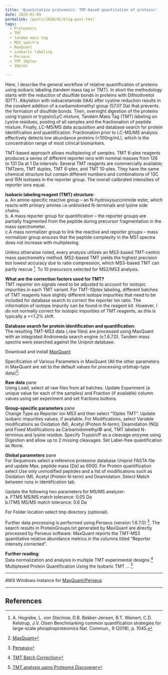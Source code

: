 ```yaml
---
title: 'Quantitative proteomics: TMT-based quantitation of proteins'
date: 2020-01-09
permalink: /posts/2020/01/blog-post-tmt/
tags:
  - Proteomics
  - TMT
  - tandem mass tag 
  - MS3 spectra
  - MaxQuant
  - isobaric labeling 
  - Perseus
  - TMT 10plex
  - 10plex

---
```

Here, I describe the general workflow of relative quantification of proteins using isobaric labeling (tandem mass tag or TMT). In short the methodology starts with the reduction of disulfide bonds in proteins with Dithiothreitol (DTT). Alkylation with iodoacetamide (IAA) after cystine reduction results in the covalent addition of a carbamidomethyl group (57.07 Da) that prevents the formation of disulfide bonds. Then, overnight digestion of the proteins using trypsin or trypsin/LyC mixture, Tandem Mass Tag (TMT) labeling on Lysine residues, pooling of all samples and the fractionation of peptide mixture. Finally, LC-MS/MS data acquisition and database search for protein identification and quantification. Fractionation prior to LC-MS/MS analysis effectively detects low abundance proteins (<100ng/mL), which is the concentration range of most clinical biomarkers.  

TMT-based approach allows multiplexing of samples. TMT 6-plex reagents produces a series of different reporter ions with nominal masses from 126 to 131 Da at 1 Da intervals. Several TMT reagents are commercially available; TMTzero, TMT duplex, TMT 6-plex, and TMT 10-plex. They have the same chemical structure but contain different numbers and combinations of 13C and 15N isotopes in the reporter group. The overall calibrated intensities of reporter ions equal.  

**Isobaric labeling reagent (TMT) structure**:  
a. An amine-specific reactive group – an N-hydroxysuccinimide ester, which reacts with primary amines i.e unblocked N-terminals and lysine side chains.  
b. A mass reporter group for quantification – the reporter groups are partially fragmented from the peptide during precursor fragmentation in the mass spectrometer.  
c.A mass normalizer group to link the reactive and reporter groups – mass normalizer group ensures that the peptide complexity in the MS1 spectra does not increase with multiplexing.  

Unless otherwise noted, every analysis utilizes an MS3-based TMT-centric mass spectrometry method. MS2-based TMT yields the highest precision but lowest accuracy due to ratio compression, which MS3-based TMT can partly rescue [^1]. To 10 precursors selected for MS2/MS3 analysis.  

**What are the correction factors used for TMT?**  
TMT reporter ion signals need to be adjusted to account for isotopic impurities in each TMT variant.  For TMT-10plex labeling, different batches of TMT reagents have slightly different isotope impurities that need to be included for database search to correct the reporter ion ratio. The information of isotope impurity can be found in the reagent kit. However, I do not normally correct for isotopic impurities of TMT reagents, as this is typically a <<1.2% shift.  

**Database search for protein identification and quantification**:  
The resulting TMT-MS3 data (.raw files) are processed using MaxQuant with an integrated Andromeda search engine (v.1.6.7.0). Tandem mass spectra were searched against the Uniprot database.  

Download and install  [MaxQuant](https://bitbucket.org/adinasarapu/aws_maxquant_persues/src/master/)  

Specification of Various Parameters in MaxQuant (All the other parameters in MaxQuant are set to the default values for processing orbitrap-type data)[^2]:  

**Raw data** pane  
Using Load, select all raw files from all batches. Update Experiment (a unique value for each of the samples) and Fraction (if available) column values using set experiment and set fractions buttons.  

**Group-specific parameters** pane  
Change Type as Reporter ion MS3 and then select “10plex TMT”. Update isobaric impurities values, if available. For Modifications, select Variable modifications as Oxidation (M), Acetyl (Protein N-term); Deamidation (NQ) and Fixed Modifications as Carbamidomethyl© and, TMT labeled N- terminus and lysine residue. Specify Trypsin/P as a cleavage enzyme using Digestion and allow up to 2 missing cleavages. Set Label-free quantification as None.  

**Global parameters** pane  
For Sequences select a reference proteome database Uniprot FASTA file and update Max. peptide mass [Da] as 6000. For Protein quantification select Use only unmodified peptides and a list of modifications such as Oxidation (M), Acetyl (Protein N-term) and Deamidation. Select Match between runs in Identification tab.  

Update the following two parameters for MS/MS analyzer:  
a. FTMS MS/MS match tolerance: 0.05 Da  
b.ITMS MS/MS match tolerance: 0.6 Da  

For Folder location select tmp directory (optional).  

Further data processing is performed using Perseus (version 1.6.7.0) [^3]. The search results in ProteinGroups.txt generated by MaxQuant are directly processed by Perseus software. MaxQuant reports the TMT-MS3 quantitative relative abundance metrics in the columns titled “Reporter intensity corrected”. 

**Further reading**:  
Data normalization and analysis in multiple TMT experimental designs [^4]  
Multiplexed Protein Quantification Using the Isobaric TMT ... [^5]

[^1]: A. Hogrebe, L. von Stechow, D.B. Bekker-Jensen, B.T. Weinert, C.D. Kelstrup, J.V. Olsen Benchmarking common quantification strategies for large-scale phosphoproteomics Nat. Commun., 9 (2018), p. 1045.  
[^2]: [MaxQuant](http://www.coxdocs.org/doku.php?id=maxquant:start)  
[^3]: [Perseus](http://www.coxdocs.org/doku.php?id=perseus:start)  
[^4]: [TMT Batch Correction](https://pwilmart.github.io/TMT_analysis_examples/multiple_TMT_MQ.html)  
[^5]: [TMT analysis using Proteome Discoverer](https://assets.thermofisher.com/TFS-Assets/CMD/Reference-Materials/PP-TMT-Multiplexed-Protein-Quantification-HUPO2015-EN.pdf)  

---

AWS Windows instance for [MaxQuant/Perseus](https://bitbucket.org/adinasarapu/aws_maxquant_persues/src)

---

## References
